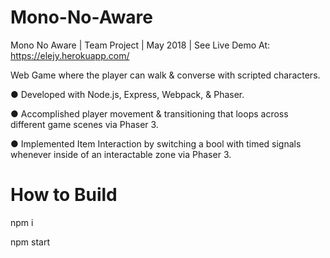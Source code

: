 # Mono-No-Aware

Mono No Aware | Team Project | May 2018 | See Live Demo At:  https://elejy.herokuapp.com/

Web Game where the player can walk & converse with scripted characters.

● Developed with Node.js, Express, Webpack, & Phaser.

● Accomplished player movement & transitioning that loops across different game scenes via Phaser 3.

● Implemented Item Interaction by switching a bool with timed signals whenever inside of an interactable zone via Phaser 3.

# How to Build

npm i

npm start
